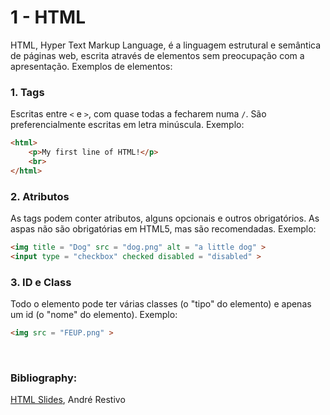 # 1 - HTML

HTML, Hyper Text Markup Language, é a linguagem estrutural e semântica de páginas web, escrita através de elementos sem preocupação com a apresentação. Exemplos de elementos: <br>

### 1. Tags

Escritas entre `<` e `>`, com quase todas a fecharem numa `/`. São preferencialmente escritas em letra minúscula. Exemplo:

```html
<html>
    <p>My first line of HTML!</p>
    <br>
</html>
```

### 2. Atributos

As tags podem conter atributos, alguns opcionais e outros obrigatórios. As aspas não são obrigatórias em HTML5, mas são recomendadas. Exemplo:

```html
<img title = "Dog" src = "dog.png" alt = "a little dog" >
<input type = "checkbox" checked disabled = "disabled" >
```

### 3. ID e Class

Todo o elemento pode ter várias classes (o "tipo" do elemento) e apenas um id (o "nome" do elemento). Exemplo:

```html
<img src = "FEUP.png" >
```

<br>

### Bibliography:
[HTML Slides](https://web.fe.up.pt/~arestivo/slides/?s=html5#1), André Restivo